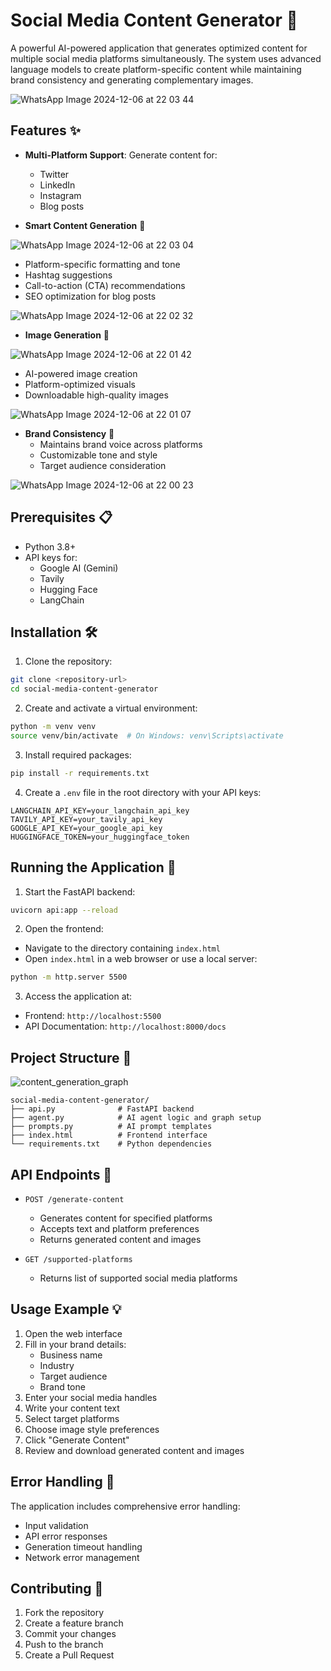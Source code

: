 # Social Media Content Generator 🚀

A powerful AI-powered application that generates optimized content for multiple social media platforms simultaneously. The system uses advanced language models to create platform-specific content while maintaining brand consistency and generating complementary images.

![WhatsApp Image 2024-12-06 at 22 03 44](https://github.com/user-attachments/assets/c1acfd73-33a9-4ee3-bb5d-831574225954)


## Features ✨

- **Multi-Platform Support**: Generate content for:
  - Twitter
  - LinkedIn
  - Instagram
  - Blog posts

- **Smart Content Generation** 🤖

![WhatsApp Image 2024-12-06 at 22 03 04](https://github.com/user-attachments/assets/4d50b7a4-9ba4-4d61-bdea-3ad8b497aba2)


  - Platform-specific formatting and tone
  - Hashtag suggestions
  - Call-to-action (CTA) recommendations
  - SEO optimization for blog posts

![WhatsApp Image 2024-12-06 at 22 02 32](https://github.com/user-attachments/assets/6d82c734-38b6-474c-876e-e632d248fc0e)


- **Image Generation** 🎨

![WhatsApp Image 2024-12-06 at 22 01 42](https://github.com/user-attachments/assets/4340d374-975e-4ce0-97cd-06edb7e56908)


  - AI-powered image creation
  - Platform-optimized visuals
  - Downloadable high-quality images

![WhatsApp Image 2024-12-06 at 22 01 07](https://github.com/user-attachments/assets/bb50823d-52f4-46fc-965a-9beb392d42c2)


- **Brand Consistency** 🎯
  - Maintains brand voice across platforms
  - Customizable tone and style
  - Target audience consideration

![WhatsApp Image 2024-12-06 at 22 00 23](https://github.com/user-attachments/assets/60aed1e9-21b4-4cfd-9a70-9c190699817f)

## Prerequisites 📋

- Python 3.8+
- API keys for:
  - Google AI (Gemini)
  - Tavily
  - Hugging Face
  - LangChain

## Installation 🛠️

1. Clone the repository:
```bash
git clone <repository-url>
cd social-media-content-generator
```

2. Create and activate a virtual environment:
```bash
python -m venv venv
source venv/bin/activate  # On Windows: venv\Scripts\activate
```

3. Install required packages:
```bash
pip install -r requirements.txt
```

4. Create a `.env` file in the root directory with your API keys:
```env
LANGCHAIN_API_KEY=your_langchain_api_key
TAVILY_API_KEY=your_tavily_api_key
GOOGLE_API_KEY=your_google_api_key
HUGGINGFACE_TOKEN=your_huggingface_token
```

## Running the Application 🚀

1. Start the FastAPI backend:
```bash
uvicorn api:app --reload
```

2. Open the frontend:
- Navigate to the directory containing `index.html`
- Open `index.html` in a web browser or use a local server:
```bash
python -m http.server 5500
```

3. Access the application at:
- Frontend: `http://localhost:5500`
- API Documentation: `http://localhost:8000/docs`

## Project Structure 📁

![content_generation_graph](https://github.com/user-attachments/assets/64b9c98b-542b-45e7-a6e4-e080c6057942)


```
social-media-content-generator/
├── api.py              # FastAPI backend
├── agent.py            # AI agent logic and graph setup
├── prompts.py          # AI prompt templates
├── index.html          # Frontend interface
└── requirements.txt    # Python dependencies
```

## API Endpoints 🔌

- `POST /generate-content`
  - Generates content for specified platforms
  - Accepts text and platform preferences
  - Returns generated content and images

- `GET /supported-platforms`
  - Returns list of supported social media platforms

## Usage Example 💡

1. Open the web interface
2. Fill in your brand details:
   - Business name
   - Industry
   - Target audience
   - Brand tone
3. Enter your social media handles
4. Write your content text
5. Select target platforms
6. Choose image style preferences
7. Click "Generate Content"
8. Review and download generated content and images

## Error Handling 🔧

The application includes comprehensive error handling:
- Input validation
- API error responses
- Generation timeout handling
- Network error management

## Contributing 🤝

1. Fork the repository
2. Create a feature branch
3. Commit your changes
4. Push to the branch
5. Create a Pull Request

